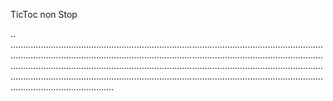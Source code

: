TicToc non Stop

..
.........................................................................................................................................................................................................................................................................................................................................................................................................................................................................................................................................................